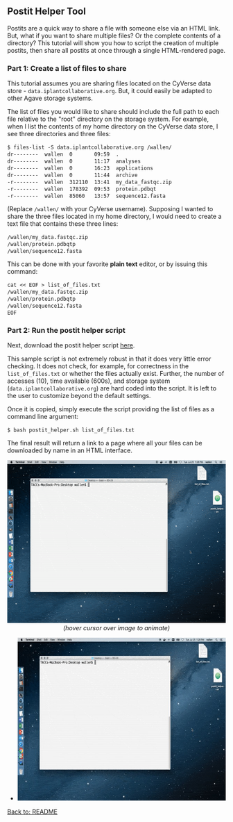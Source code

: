 ## Postit Helper Tool

Postits are a quick way to share a file with someone else via an HTML link. But, what if you want to share multiple files? Or the complete contents of a directory? This tutorial will show you how to script the creation of multiple postits, then share all postits at once through a single HTML-rendered page.


### Part 1: Create a list of files to share

This tutorial assumes you are sharing files located on the CyVerse data store - `data.iplantcollaborative.org`. But, it could easily be adapted to other Agave storage systems.

The list of files you would like to share should include the full path to each file relative to the "root" directory on the storage system. For example, when I list the contents of my home directory on the CyVerse data store, I see three directories and three files:

```
$ files-list -S data.iplantcollaborative.org /wallen/
dr--------  wallen  0       09:59  .
dr--------  wallen  0       11:17  analyses
dr--------  wallen  0       16:23  applications
dr--------  wallen  0       11:44  archive
-r--------  wallen  312110  13:41  my_data_fastqc.zip
-r--------  wallen  178392  09:53  protein.pdbqt
-r--------  wallen  85060   13:57  sequence12.fasta
```

(Replace `/wallen/` with your CyVerse username). Supposing I wanted to share the three files located in my home directory, I would need to create a text file that contains these three lines:

```
/wallen/my_data.fastqc.zip
/wallen/protein.pdbqtp
/wallen/sequence12.fasta
```

This can be done with your favorite __plain text__ editor, or by issuing this command:

```
cat << EOF > list_of_files.txt
/wallen/my_data.fastqc.zip
/wallen/protein.pdbqtp
/wallen/sequence12.fasta
EOF
```


### Part 2: Run the postit helper script

Next, download the postit helper script [here](postit_helper.sh).

This sample script is not extremely robust in that it does very little error checking. It does not check, for example, for correctness in the `list_of_files.txt` or whether the files actually exist. Further, the number of accesses (10), time available (600s), and storage system (`data.iplantcollaborative.org`) are hard coded into the script. It is left to the user to customize beyond the default settings.

Once it is copied, simply execute the script providing the list of files as a command line argument:

```
$ bash postit_helper.sh list_of_files.txt
```

The final result will return a link to a page where all your files can be downloaded by name in an HTML interface.


<center><img src="postit_helper.gif" style="height:375px;"></center>
<center><i>(hover cursor over image to animate)</i></center>
<ul id="giflist" class="clearfix"><li><a href="postit_helper.gif" target="_blank"><img src="postit_helper.jpg" data-orig="postit_helper.jpg" height="375"></a></li></ul>


[Back to: README](../README.md)
